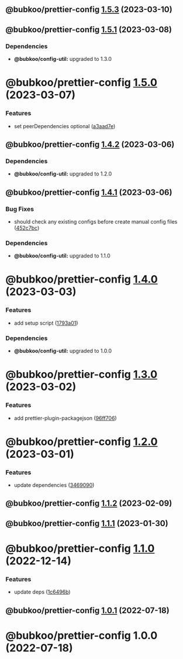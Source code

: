 ## @bubkoo/prettier-config [1.5.3](https://github.com/bubkoo/configs/compare/@bubkoo/prettier-config@1.5.2...@bubkoo/prettier-config@1.5.3) (2023-03-10)

## @bubkoo/prettier-config [1.5.1](https://github.com/bubkoo/configs/compare/@bubkoo/prettier-config@1.5.0...@bubkoo/prettier-config@1.5.1) (2023-03-08)





### Dependencies

* **@bubkoo/config-util:** upgraded to 1.3.0

# @bubkoo/prettier-config [1.5.0](https://github.com/bubkoo/configs/compare/@bubkoo/prettier-config@1.4.2...@bubkoo/prettier-config@1.5.0) (2023-03-07)


### Features

* set peerDependencies optional ([a3aad7e](https://github.com/bubkoo/configs/commit/a3aad7eca9b2ab0c0e5a60dcbfad48b08f4adc3d))

## @bubkoo/prettier-config [1.4.2](https://github.com/bubkoo/configs/compare/@bubkoo/prettier-config@1.4.1...@bubkoo/prettier-config@1.4.2) (2023-03-06)





### Dependencies

* **@bubkoo/config-util:** upgraded to 1.2.0

## @bubkoo/prettier-config [1.4.1](https://github.com/bubkoo/configs/compare/@bubkoo/prettier-config@1.4.0...@bubkoo/prettier-config@1.4.1) (2023-03-06)


### Bug Fixes

* should check any existing configs before create manual config files ([452c7bc](https://github.com/bubkoo/configs/commit/452c7bcbba7489a22cbfb099200aa3afea808213))





### Dependencies

* **@bubkoo/config-util:** upgraded to 1.1.0

# @bubkoo/prettier-config [1.4.0](https://github.com/bubkoo/configs/compare/@bubkoo/prettier-config@1.3.0...@bubkoo/prettier-config@1.4.0) (2023-03-03)


### Features

* add setup script ([1793a01](https://github.com/bubkoo/configs/commit/1793a011116b68250b262ab9ffa679b03c0aabcd))





### Dependencies

* **@bubkoo/config-util:** upgraded to 1.0.0

# @bubkoo/prettier-config [1.3.0](https://github.com/bubkoo/configs/compare/@bubkoo/prettier-config@1.2.0...@bubkoo/prettier-config@1.3.0) (2023-03-02)


### Features

* add prettier-plugin-packagejson ([96ff706](https://github.com/bubkoo/configs/commit/96ff70619871d01ca6cbb01be69ff42f6159b074))

# @bubkoo/prettier-config [1.2.0](https://github.com/bubkoo/configs/compare/@bubkoo/prettier-config@1.1.2...@bubkoo/prettier-config@1.2.0) (2023-03-01)


### Features

* update dependencies ([3469090](https://github.com/bubkoo/configs/commit/3469090880735010c7f8f90ae746969eed1269ef))

## @bubkoo/prettier-config [1.1.2](https://github.com/bubkoo/configs/compare/@bubkoo/prettier-config@1.1.1...@bubkoo/prettier-config@1.1.2) (2023-02-09)

## @bubkoo/prettier-config [1.1.1](https://github.com/bubkoo/configs/compare/@bubkoo/prettier-config@1.1.0...@bubkoo/prettier-config@1.1.1) (2023-01-30)

# @bubkoo/prettier-config [1.1.0](https://github.com/bubkoo/configs/compare/@bubkoo/prettier-config@1.0.1...@bubkoo/prettier-config@1.1.0) (2022-12-14)


### Features

* update deps ([1c6496b](https://github.com/bubkoo/configs/commit/1c6496b5683e138e66529a7e51f7b4cd788676b8))

## @bubkoo/prettier-config [1.0.1](https://github.com/bubkoo/configs/compare/@bubkoo/prettier-config@1.0.0...@bubkoo/prettier-config@1.0.1) (2022-07-18)

# @bubkoo/prettier-config 1.0.0 (2022-07-18)

